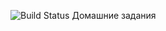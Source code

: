 ![Build Status](https://github.com/KULICHx/java-homework/actions/workflows/build.yml/badge.svg)
Домашние задания

